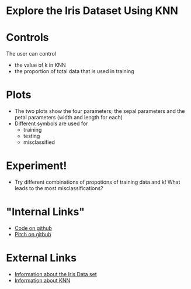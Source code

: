 # Explore the Iris Dataset Using KNN

# Controls
The user can control 
* the value of k in KNN
* the proportion of total data that is used in training

# Plots
* The two plots show the four parameters; the sepal parameters and the petal parameters (width and length for each)
* Different symbols are used for
  - training
  - testing
  - misclassified

# Experiment!
* Try different combinations of propotions of training data and k!  What leads to the most misclassifications?

# "Internal Links"
* [Code on github]()
* [Pitch on gitbub]()

# External Links
* [Information about the Iris Data set](https://en.wikipedia.org/wiki/Iris_flower_data_set)
* [Information about KNN](https://en.wikipedia.org/wiki/K-nearest_neighbors_algorithm)

